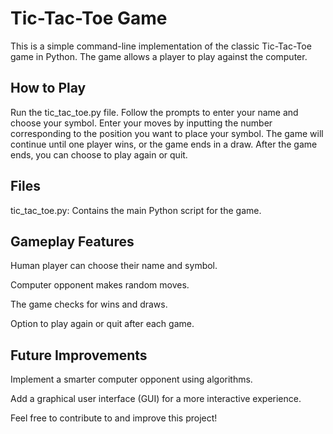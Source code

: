 # Tic-Tac-Toe Game

This is a simple command-line implementation of the classic Tic-Tac-Toe game in Python. The game allows a player to play against the computer.

## How to Play

Run the tic_tac_toe.py file.
Follow the prompts to enter your name and choose your symbol.
Enter your moves by inputting the number corresponding to the position you want to place your symbol.
The game will continue until one player wins, or the game ends in a draw.
After the game ends, you can choose to play again or quit.

## Files

tic_tac_toe.py: Contains the main Python script for the game.


## Gameplay Features

Human player can choose their name and symbol.

Computer opponent makes random moves.

The game checks for wins and draws.

Option to play again or quit after each game.

## Future Improvements

Implement a smarter computer opponent using algorithms.

Add a graphical user interface (GUI) for a more interactive experience.

Feel free to contribute to and improve this project!

